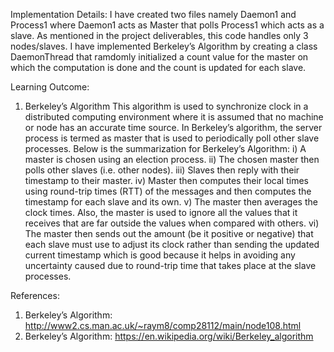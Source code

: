 Implementation Details:
I have created two files namely Daemon1 and Process1 where Daemon1 acts as Master that polls Process1 which acts as a slave. 
As mentioned in the project deliverables, this code handles only 3 nodes/slaves. 
I have implemented Berkeley’s Algorithm by creating a class DaemonThread that ramdomly initialized a count value for the master on which the computation is done and the count is updated for each slave.


Learning Outcome:
1)	Berkeley’s Algorithm
This algorithm is used to synchronize clock in a distributed computing environment where it is assumed that no machine or node has an accurate time source. In Berkeley’s algorithm, the server process is termed as master that is used to periodically poll other slave processes.
Below is the summarization for Berkeley’s Algorithm:
i)	A master is chosen using an election process.
ii)	The chosen master then polls other slaves (i.e. other nodes).
iii)	Slaves then reply with their timestamp to their master.
iv)	Master then computes their local times using round-trip times (RTT) of the messages and then computes the timestamp for each slave and its own.
v)	The master then averages the clock times. Also, the master is used to ignore all the values that it receives that are far outside the values when compared with others.
vi)	The master then sends out the amount (be it positive or negative) that each slave must use to adjust its clock rather than sending the updated current timestamp which is good because it helps in avoiding any uncertainty caused due to round-trip time that takes place at the slave processes.

References:
1)	Berkeley’s Algorithm: http://www2.cs.man.ac.uk/~raym8/comp28112/main/node108.html
2)	Berkeley’s Algorithm: https://en.wikipedia.org/wiki/Berkeley_algorithm
